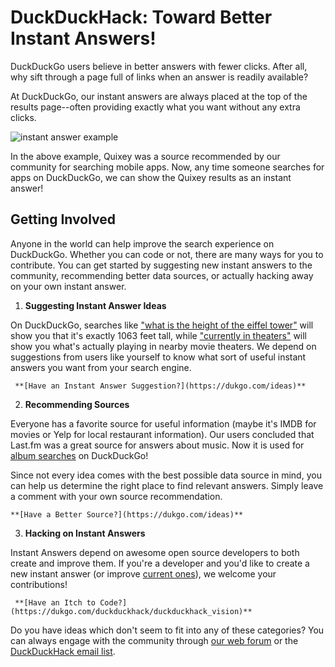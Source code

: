 # DuckDuckHack: Toward Better Instant Answers!

DuckDuckGo users believe in better answers with fewer clicks. After all, why sift through a page full of links when an answer is readily available?

At DuckDuckGo, our instant answers are always placed at the top of the results page--often providing exactly what you want without any extra clicks.

![instant answer example](https://raw.github.com/duckduckgo/duckduckgo-documentation/master/duckduckhack/assets/app_search_example.png)

In the above example, Quixey was a source recommended by our community for searching mobile apps. Now, any time someone searches for apps on DuckDuckGo, we can show the Quixey results as an instant answer!

## Getting Involved

Anyone in the world can help improve the search experience on DuckDuckGo. Whether you can code or not, there are many ways for you to contribute. You can get started by suggesting new instant answers to the community, recommending better data sources, or actually hacking away on your own instant answer.

1. **Suggesting Instant Answer Ideas**

  On DuckDuckGo, searches like ["what is the height of the eiffel tower"](https://duckduckgo.com/?q=what+is+the+height+of+the+eiffel+tower) will show you that it's exactly 1063 feet tall, while ["currently in theaters"](https://duckduckgo.com/?q=currently+in+theaters) will show you what's actually playing in nearby movie theaters.  We depend on suggestions from users like yourself to know what sort of useful instant answers you want from your search engine.

     **[Have an Instant Answer Suggestion?](https://dukgo.com/ideas)**

2. **Recommending Sources**

  Everyone has a favorite source for useful information (maybe it's IMDB for movies or Yelp for local restaurant information). Our users concluded that Last.fm was a great source for answers about music. Now it is used for [album searches](https://duckduckgo.com/?q=Dookie+album+by+greenday) on DuckDuckGo!

  Since not every idea comes with the best possible data source in mind, you can help us determine the right place to find relevant answers. Simply leave a comment with your own source recommendation.

    **[Have a Better Source?](https://dukgo.com/ideas)**

3. **Hacking on Instant Answers**

  Instant Answers depend on awesome open source developers to both create and improve them. If you're a developer and you'd like to create a new instant answer (or improve [current ones](https://duckduckgo.com/goodies)), we welcome your contributions!

     **[Have an Itch to Code?](https://dukgo.com/duckduckhack/duckduckhack_vision)**

Do you have ideas which don't seem to fit into any of these categories? You can always engage with the community through [our web forum](https://dukgo.com/forum) or the [DuckDuckHack email list](https://www.listbox.com/subscribe/?list_id=197814).

